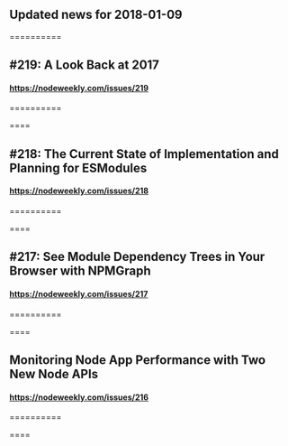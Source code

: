 ## Updated news for 2018-01-09 

==========
## #219: A Look Back at 2017
#### https://nodeweekly.com/issues/219

==========

====
## #218: The Current State of Implementation and Planning for ESModules
#### https://nodeweekly.com/issues/218

==========

====
## #217: See Module Dependency Trees in Your Browser with NPMGraph
#### https://nodeweekly.com/issues/217

==========

====
## Monitoring Node App Performance with Two New Node APIs
#### https://nodeweekly.com/issues/216

==========

====
